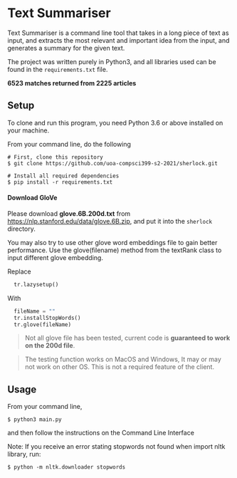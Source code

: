 # Text Summariser

Text Summariser is a command line tool that takes in a long piece of text as input, and extracts the most relevant and important idea from the input, and generates a summary for the given text. 

The project was written purely in Python3, and all libraries used can be found in the `requirements.txt` file.


**6523 matches returned from 2225 articles** 

## Setup

To clone and run this program, you need Python 3.6 or above installed on your machine.

From your command line, do the following 

```shell
# First, clone this repository
$ git clone https://github.com/uoa-compsci399-s2-2021/sherlock.git

# Install all required dependencies
$ pip install -r requirements.txt
```

####  Download GloVe
Please download **glove.6B.200d.txt** from <a href ="https://nlp.stanford.edu/data/glove.6B.zip" > https://nlp.stanford.edu/data/glove.6B.zip</a>, and put it into the `sherlock` directory.

You may also try to use other glove word embeddings file to gain better performance. Use the glove(filename) method from the textRank class to input different glove embedding. 

Replace
```python
  tr.lazysetup()
```
With

```python
  fileName = ""
  tr.installStopWords()
  tr.glove(fileName)
```

> Not all glove file has been tested, current code is **guaranteed to work on the 200d file**.

> The testing function works on MacOS and Windows, It may or may not work on other OS. This is not a required feature of the client.

##  Usage

From your command line, 

```shell 
$ python3 main.py
```
and then follow the instructions on the Command Line Interface 

Note: 
If you receive an error stating stopwords not found when import nltk library, run:

```shell
$ python -m nltk.downloader stopwords
```
